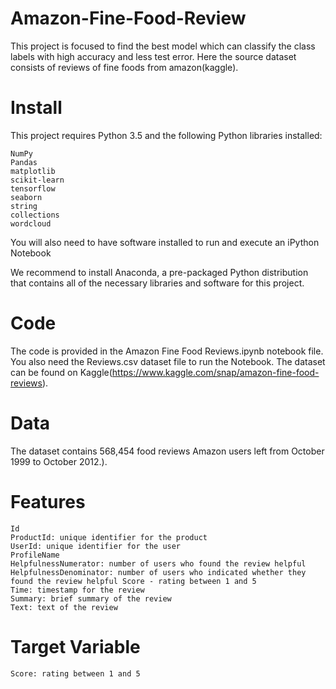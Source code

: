 # Amazon-Fine-Food-Review
This project is focused to find the best model which can classify the class labels with high accuracy and less test error. Here the source dataset consists of reviews of fine foods from amazon(kaggle).

# Install

This project requires Python 3.5 and the following Python libraries installed:

    NumPy
    Pandas
    matplotlib
    scikit-learn
    tensorflow
    seaborn
    string
    collections
    wordcloud

You will also need to have software installed to run and execute an iPython Notebook

We recommend to install Anaconda, a pre-packaged Python distribution that contains all of the necessary libraries and software for this project.
# Code

The code is provided in the Amazon Fine Food Reviews.ipynb notebook file. You also need the Reviews.csv dataset file to run the Notebook. The dataset can be found on Kaggle(https://www.kaggle.com/snap/amazon-fine-food-reviews).
# Data

The dataset contains 568,454 food reviews Amazon users left from October 1999 to October 2012.).

# Features

    Id
    ProductId: unique identifier for the product
    UserId: unique identifier for the user
    ProfileName
    HelpfulnessNumerator: number of users who found the review helpful
    HelpfulnessDenominator: number of users who indicated whether they found the review helpful Score - rating between 1 and 5
    Time: timestamp for the review
    Summary: brief summary of the review
    Text: text of the review

# Target Variable

    Score: rating between 1 and 5
